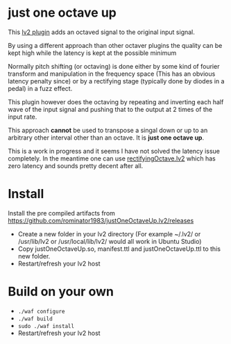 just one octave up
===

This [lv2 plugin](https://en.wikipedia.org/wiki/LV2) adds an octaved signal to the original input signal.

By using a different approach than other octaver plugins the quality can be kept high while the latency is kept at the possible minimum

Normally pitch shifting (or octaving) is done either by some kind of fourier transform and manipulation in the frequency space (This has an obvious latency penalty since) or by a rectifying stage (typically done by diodes in a pedal) in a fuzz effect.

This plugin however does the octaving by repeating and inverting each half wave of the input signal and pushing that to the output at 2 times of the input rate.

This approach **cannot** be used to transpose a singal down or up to an arbitrary other interval other than an octave. It is **just one octave up**.

This is a work in progress and it seems I have not solved the latency issue completely. In the meantime one can use [rectifyingOctave.lv2](https://github.com/rominator1983/rectifyingOctave.lv2) which has zero latency and sounds pretty decent after all.

Install
===
Install the pre compiled artifacts from https://github.com/rominator1983/justOneOctaveUp.lv2/releases
- Create a new folder in your lv2 directory (For example ~/.lv2/ or /usr/lib/lv2 or /usr/local/lib/lv2/ would all work in Ubuntu Studio)
- Copy justOneOctaveUp.so, manifest.ttl and justOneOctaveUp.ttl to this new folder.
- Restart/refresh your lv2 host

Build on your own
===
-  `./waf configure`
-  `./waf build`
-  `sudo ./waf install`
- Restart/refresh your lv2 host
